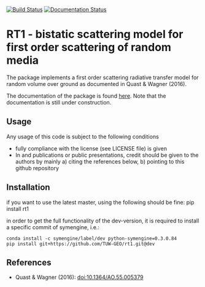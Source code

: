 [![Build Status](https://travis-ci.org/TUW-GEO/rt1.svg?branch=master)](https://travis-ci.org/TUW-GEO/rt1) [![Documentation Status](https://readthedocs.org/projects/rt1/badge/?version=latest)](http://rt1.readthedocs.io/)

# RT1 - bistatic scattering model for first order scattering of random media

The package implements a first order scattering radiative transfer model for random volume over ground as documented in Quast & Wagner (2016).

The documentation of the package is found [here](http://rt1.readthedocs.io/). Note that the documentation is still under construction.

## Usage

Any usage of this code is subject to the following conditions

* fully compliance with the license (see LICENSE file) is given
* In and publications or public presentations, credit should be given to the authors by mainly a) citing the references below, b) pointing to this github repository

## Installation
if you want to use the latest master, using the following should be fine:
    pip install rt1

in order to get the full functionality of the dev-version,
it is required to install a specific commit of symengine, i.e.:

    conda install -c symengine/label/dev python-symengine=0.3.0.84
    pip install git+https://github.com/TUW-GEO/rt1.git@dev

## References
* Quast & Wagner (2016): [doi:10.1364/AO.55.005379](http://dx.doi.org/10.1364/AO.55.005379)